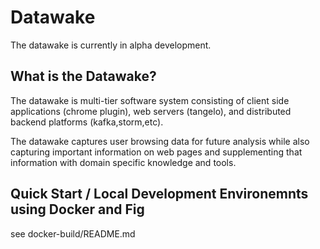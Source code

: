 # Datawake 

The datawake is currently in alpha development.  

## What is the Datawake?

The datawake is multi-tier software system consisting of client side applications (chrome plugin), web servers (tangelo), and distributed backend platforms (kafka,storm,etc).

The datawake captures user browsing data for future analysis while also capturing important information on web pages and supplementing that information with domain specific knowledge and tools.


## Quick Start / Local Development Environemnts using Docker and Fig

see docker-build/README.md